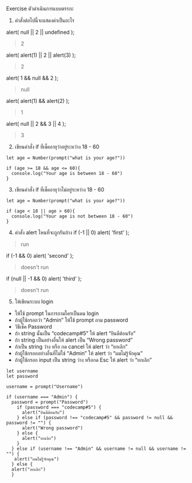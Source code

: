 Exercise ตัวดำเนินการแบบตรรกะ
1. คำสั่งต่อไปนี้จะแสดงค่าเป็นอะไร

alert( null || 2 || undefined );
> 2

alert( alert(1) || 2 || alert(3) );
> 2

alert( 1 && null && 2 );
> null

alert( alert(1) && alert(2) );
> 1

alert( null || 2 && 3 || 4 );
> 3

2. เขียนคำสั่ง if ที่เช็คอายุว่าอยู่ระหว่าง 18 - 60
```
let age = Number(prompt("what is your age?"))

if (age >= 18 && age <= 60){
  console.log("Your age is between 18 - 60")
}
```

3. เขียนคำสั่ง if ที่เช็คอายุว่าไม่อยู่ระหว่าง 18 - 60
```
let age = Number(prompt("what is your age?"))

if (age < 18 || age > 60){
  console.log("Your age is not between 18 - 60")
}
```

4. คำสั่ง alert ไหนที่จะถูกรันบ้าง
if (-1 || 0) alert( 'first' );
> run

if (-1 && 0) alert( 'second' );
> doesn't run

if (null || -1 && 0) alert( 'third' );
> doesn't run


5. ให้เขียนระบบ login
- ให้ใช้ prompt ในการถามใครเป็นคน login
- ถ้าผู้ใช้กรอกว่า “Admin” ให้ใช้ prompt ถาม password
- วิธีเช็ค Password
- ถ้า string นั้นเป็น “codecamp#5” ให้ alert “ยินดีต้อนรับ”
- ถ้า string เป็นอย่างอื่นให้ alert เป็น “Wrong password”
- ถ้าเป็น string ว่าง หรือ กด cancel ให้ alert ว่า “ยกเลิก”
- ถ้าผู้ใช้กรอกอย่างอื่นที่ไม่ใช่ “Admin” ให้ alert ว่า “ผมไม่รู้จักคุณ”
- ถ้าผู้ใช้กรอก input เป็น string ว่าง หรือกด Esc ให้ alert ว่า “ยกเลิก”

```
let username
let password

username = prompt("Username")

if (username === "Admin") {
  password = prompt("Password")
    if (password === "codecamp#5") {
      alert("ยินดีต้อนรับ")
    } else if (password !== "codecamp#5" && password != null && password != "") {
      alert("Wrong password")
    } else {
      alert("ยกเลิก")
    }
  } else if (username !== "Admin" && username != null && username != "") {
   alert("ผมไม่รู้จักคุณ")
  } else {
  alert("ยกเลิก")
  }

```

